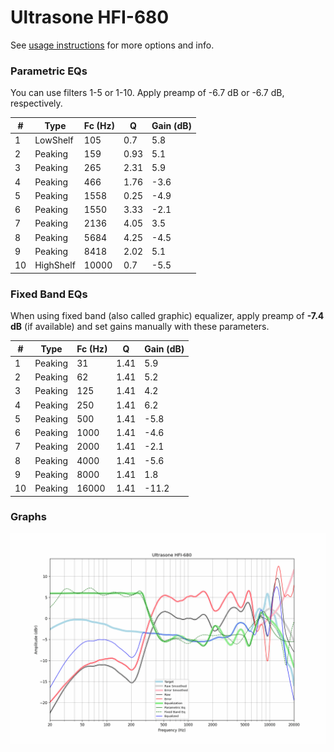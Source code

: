 # Ultrasone HFI-680
See [usage instructions](https://github.com/jaakkopasanen/AutoEq#usage) for more options and info.

### Parametric EQs
You can use filters 1-5 or 1-10. Apply preamp of -6.7 dB or -6.7 dB, respectively.

|   # | Type      |   Fc (Hz) |    Q |   Gain (dB) |
|-----|-----------|-----------|------|-------------|
|   1 | LowShelf  |       105 | 0.7  |         5.8 |
|   2 | Peaking   |       159 | 0.93 |         5.1 |
|   3 | Peaking   |       265 | 2.31 |         5.9 |
|   4 | Peaking   |       466 | 1.76 |        -3.6 |
|   5 | Peaking   |      1558 | 0.25 |        -4.9 |
|   6 | Peaking   |      1550 | 3.33 |        -2.1 |
|   7 | Peaking   |      2136 | 4.05 |         3.5 |
|   8 | Peaking   |      5684 | 4.25 |        -4.5 |
|   9 | Peaking   |      8418 | 2.02 |         5.1 |
|  10 | HighShelf |     10000 | 0.7  |        -5.5 |

### Fixed Band EQs
When using fixed band (also called graphic) equalizer, apply preamp of **-7.4 dB** (if available) and set gains manually with these parameters.

|   # | Type    |   Fc (Hz) |    Q |   Gain (dB) |
|-----|---------|-----------|------|-------------|
|   1 | Peaking |        31 | 1.41 |         5.9 |
|   2 | Peaking |        62 | 1.41 |         5.2 |
|   3 | Peaking |       125 | 1.41 |         4.2 |
|   4 | Peaking |       250 | 1.41 |         6.2 |
|   5 | Peaking |       500 | 1.41 |        -5.8 |
|   6 | Peaking |      1000 | 1.41 |        -4.6 |
|   7 | Peaking |      2000 | 1.41 |        -2.1 |
|   8 | Peaking |      4000 | 1.41 |        -5.6 |
|   9 | Peaking |      8000 | 1.41 |         1.8 |
|  10 | Peaking |     16000 | 1.41 |       -11.2 |

### Graphs
![](./Ultrasone%20HFI-680.png)
